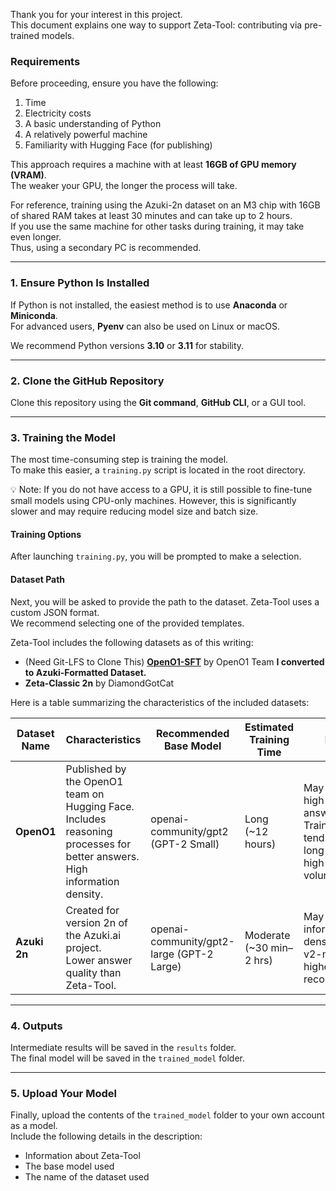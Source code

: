 Thank you for your interest in this project.  
This document explains one way to support Zeta-Tool: contributing via pre-trained models.

### Requirements

Before proceeding, ensure you have the following:  
1. Time  
2. Electricity costs  
3. A basic understanding of Python  
4. A relatively powerful machine  
5. Familiarity with Hugging Face (for publishing)  

This approach requires a machine with at least **16GB of GPU memory (VRAM)**.  
The weaker your GPU, the longer the process will take.  

For reference, training using the Azuki-2n dataset on an M3 chip with 16GB of shared RAM takes at least 30 minutes and can take up to 2 hours.  
If you use the same machine for other tasks during training, it may take even longer.  
Thus, using a secondary PC is recommended.

---

### 1. Ensure Python Is Installed

If Python is not installed, the easiest method is to use **Anaconda** or **Miniconda**.  
For advanced users, **Pyenv** can also be used on Linux or macOS.  

We recommend Python versions **3.10** or **3.11** for stability.

---

### 2. Clone the GitHub Repository

Clone this repository using the **Git command**, **GitHub CLI**, or a GUI tool.

---

### 3. Training the Model

The most time-consuming step is training the model.  
To make this easier, a `training.py` script is located in the root directory.

💡 Note: If you do not have access to a GPU, it is still possible to fine-tune small models using CPU-only machines. However, this is significantly slower and may require reducing model size and batch size.

#### Training Options

After launching `training.py`, you will be prompted to make a selection.

#### Dataset Path

Next, you will be asked to provide the path to the dataset. Zeta-Tool uses a custom JSON format.  
We recommend selecting one of the provided templates.

Zeta-Tool includes the following datasets as of this writing:  
- (Need Git-LFS to Clone This) **[OpenO1-SFT](https://huggingface.co/datasets/O1-OPEN/OpenO1-SFT)** by OpenO1 Team **I converted to Azuki-Formatted Dataset.**
- **Zeta-Classic 2n** by DiamondGotCat

Here is a table summarizing the characteristics of the included datasets:

| Dataset Name          | Characteristics                                                                                | Recommended Base Model | Estimated Training Time   | Notes                                                                                     | Dataset Path                     |
|-----------------------|------------------------------------------------------------------------------------------------|------------------------|---------------------------|------------------------------------------------------------------------------------------|-----------------------------------|
| **OpenO1**            | Published by the OpenO1 team on Hugging Face.<br> Includes reasoning processes for better answers.<br> High information density. | openai-community/gpt2 (GPT-2 Small) | Long (~12 hours)          | May yield high-quality answers.<br> Training time tends to be long due to high data volume. | `data_templates/OpenO1-SFT.json` |
| **Azuki 2n**          | Created for version 2n of the Azuki.ai project.<br> Lower answer quality than Zeta-Tool.       | openai-community/gpt2-large (GPT-2 Large) | Moderate (~30 min–2 hrs)  | May lack information density, so v2-medium or higher is recommended.                     | `data_templates/azuki-2n.json`   |

---

### 4. Outputs

Intermediate results will be saved in the `results` folder.  
The final model will be saved in the `trained_model` folder.

---

### 5. Upload Your Model

Finally, upload the contents of the `trained_model` folder to your own account as a model.  
Include the following details in the description:  
- Information about Zeta-Tool  
- The base model used  
- The name of the dataset used
